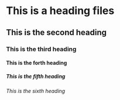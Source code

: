 # This is a heading files
## This is the second heading
### This is the third heading
#### This is the forth heading
##### This is the fifth heading
###### This is the sixth heading
